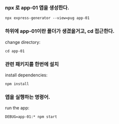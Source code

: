 ### npx 로 app-01 앱을 생성한다.
```
npx express-generator --view=pug app-01
```

### 하위에 app-01이란 폴더가 생겼을거고, cd 접근한다.
change directory:
```
cd app-01
```

### 관련 패키지를 한번에 설치
install dependencies:
```
npm install
```

### 앱을 실행하는 명령어.
run the app:
```
DEBUG=app-01:* npm start
```
